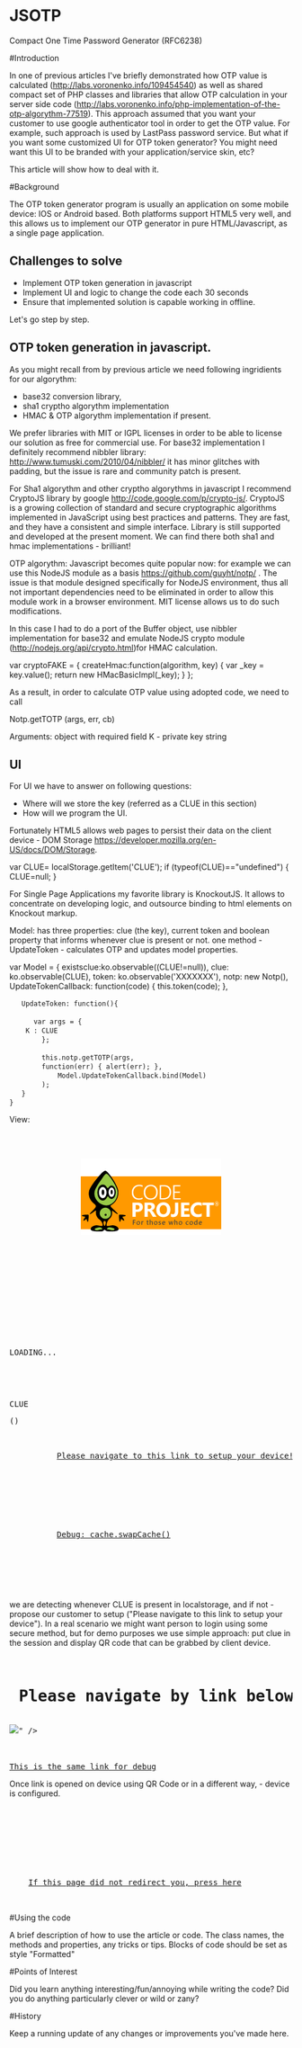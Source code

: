 JSOTP
=====

Compact One Time Password Generator (RFC6238)

#Introduction

In one of previous articles I've briefly demonstrated how OTP value is calculated
(http://labs.voronenko.info/109454540) as well as shared compact set of PHP classes and libraries
that allow OTP calculation in your server side code (http://labs.voronenko.info/php-implementation-of-the-otp-algorythm-77519).
This approach assumed that you want your customer to use google authenticator tool in order to get the OTP value.
For example, such approach is used by LastPass password service. But what if you want some customized UI for OTP token generator?
You might need want this UI to be branded with your application/service skin, etc?

This article will show how to deal with it.

#Background

The OTP token generator program is usually an application on some mobile device: IOS or Android based.
Both platforms support HTML5 very well, and this allows us to implement our OTP generator in pure HTML/Javascript,
as a single page application.

## Challenges to solve
  * Implement OTP token generation in javascript
  * Implement UI and logic to change the code each 30 seconds
  * Ensure that implemented solution is capable working in offline.

Let's go step by step.

## OTP token generation in javascript.
As you might recall from by previous article we need following ingridients for our algorythm:

* base32 conversion library,
* sha1 cryptho algorythm implementation
* HMAC & OTP algorythm implementation if present.

We prefer libraries with MIT or lGPL licenses in order to be able to license our solution as free for commercial use.
For base32 implementation I definitely recommend nibbler library: http://www.tumuski.com/2010/04/nibbler/ it has minor
glitches with padding, but the issue is rare and community patch is present.

For Sha1 algorythm and other cryptho algorythms in javascript I recommend CryptoJS library by google
http://code.google.com/p/crypto-js/. CryptoJS is a growing collection of standard and secure cryptographic algorithms
implemented in JavaScript using best practices and patterns. They are fast, and they have a consistent and simple
interface. Library is still supported and developed at the present moment. We can find there both sha1 and hmac
implementations - brilliant!

OTP algorythm: Javascript becomes quite popular now: for example we can use this NodeJS module as a basis
https://github.com/guyht/notp/ . The issue is that module designed specifically for NodeJS environment, thus
all not important dependencies need to be eliminated in order to allow this module work in a browser environment.
MIT license allows us to do such modifications.

In this case I had to do a port of the Buffer object, use nibbler implementation for base32 and emulate NodeJS crypto
module (http://nodejs.org/api/crypto.html)for HMAC calculation.

var cryptoFAKE = {
   createHmac:function(algorithm, key) {
      var _key = key.value();
      return new HMacBasicImpl(_key);
   }
};


As a result, in order to calculate OTP value using adopted code, we need to call

Notp.getTOTP (args, err, cb)

Arguments: object with required field K - private key string


## UI
For UI we have to answer on following questions:
  * Where will we store the key (referred as a CLUE in this section)
  * How will we program the UI.

Fortunately HTML5 allows web pages to persist their data on the client device -
DOM Storage https://developer.mozilla.org/en-US/docs/DOM/Storage.


 var CLUE= localStorage.getItem('CLUE');
    if (typeof(CLUE)=="undefined") {
       CLUE=null;
    }


For Single Page Applications my favorite library is KnockoutJS. It allows to concentrate on developing logic,
and outsource binding to html elements on Knockout markup.

Model: has three properties: clue (the key), current token and boolean property that informs whenever clue is present or not.
one method - UpdateToken - calculates OTP and updates model properties.

  var Model = {
       existsclue:ko.observable((CLUE!=null)),
       clue:  ko.observable(CLUE),
       token: ko.observable('XXXXXXX'),
       notp: new Notp(),
       UpdateTokenCallback: function(code) {
         this.token(code);
       },

       UpdateToken: function(){

          var args = {
		K : CLUE
        	};

            this.notp.getTOTP(args,
        	function(err) { alert(err); },
                Model.UpdateTokenCallback.bind(Model)
            );
       }
    }


View:
<pre>
    <header aria="company logo">
       <div class="center"><img src="im/logo.gif"/></div>

    </header>
    <div id="main" role="main" class="center">

       <p data-bind="text:token" id="code">LOADING...</p>

       <p data-bind="text:clue" id="clue">CLUE</p>(<span data-bind="text:existsclue"></span>)
       <p data-bind="visible:(!existsclue())" id="syncro">
          <a href="setup.php">Please navigate to this link to setup your device!</a>
       </p>


       <p>
          <a href="#" onclick="window.applicationCache.update()">Debug: cache.swapCache()</a>
       </p>

    </div>
</pre>

we are detecting whenever CLUE is present in localstorage, and if not - propose our customer to setup
("Please navigate to this link to setup your device"). In a real scenario we might want person to login using some secure
method, but for demo purposes we use simple approach: put clue in the session and display QR code that can be grabbed
by client device.
<pre>
<?php

require_once(dirname(__FILE__) . DIRECTORY_SEPARATOR .'rfc6238/base32static.php');
session_start();
$secretcode = '12345678901234567890';
$_SESSION['secretcode'] = $secretcode;
;


$url = "http://".$_SERVER["HTTP_HOST"].str_replace(basename($_SERVER["SCRIPT_NAME"]),"",$_SERVER["SCRIPT_NAME"])."setupinitdevice.php?PHPSESSID=".$_COOKIE["PHPSESSID"];


?>
<h1> Please navigate by link below to setup 2 factor auth </h1>
<img src="setupqrcodeimage.php?PHPSESSID=<?php print $_COOKIE["PHPSESSID"]?>" />
<br/>

<a href="<?php print $url?>">This is the same link for debug</a>
</pre>

Once link is opened on device using QR Code or in a different way, - device is configured.
<pre>
<?php
  session_start();
  $secretcode = $_SESSION['secretcode'];
  if (empty($secretcode)) {
    die('Sorry, device is not supported /'.$_COOKIE["PHPSESSID"].'/ while'.session_id(). '  AND #'.$_SESSION['secretcode'].'#');
  }


  $url = "http://".$_SERVER["HTTP_HOST"].str_replace(basename($_SERVER["SCRIPT_NAME"]),"",$_SERVER["SCRIPT_NAME"])."index.html";
?>
<html>
  <head>
    <meta http-equiv="refresh" content="2;url=<?php print $url?>">
    <script type="text/javascript">
        if (!window.localStorage) {
           alert('Sorry! this device is not supported');
        }

        localStorage.setItem('CLUE', '<?php print $secretcode?>');
        alert(localStorage.getItem('CLUE'));
    </script>
  </head>
  <body>
    <a href="<?php print $url?>">If this page did not redirect you, press here</a>
  </body>
</html>
</pre>

#Using the code

A brief description of how to use the article or code. The
class names, the methods and properties, any tricks or tips.
Blocks of code should be set as style "Formatted"

#Points of Interest

Did you learn anything interesting/fun/annoying while writing
the code? Did you do anything particularly clever or wild or zany?

#History

Keep a running update of any changes or improvements you've
made here.